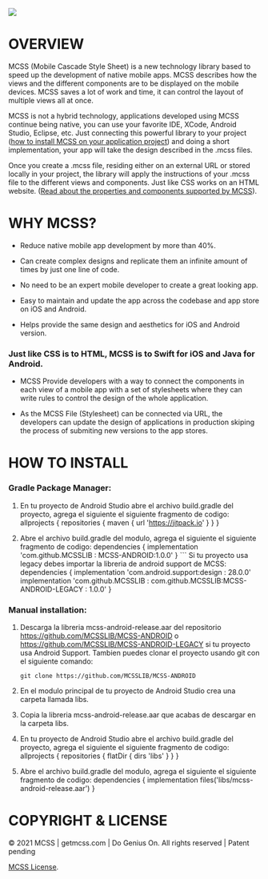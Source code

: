 [![](http://docs.getmcss.com/img/logo_MCSS_pink.37f6be9a.svg)](https://www.getmcss.com)

# OVERVIEW
MCSS (Mobile Cascade Style Sheet) is a new technology library based to speed up the development of native mobile apps. MCSS describes how the views and the different components are to be displayed on the mobile devices. MCSS saves a lot of work and time, it can control the layout of multiple views all at once.

MCSS is not a hybrid technology, applications developed using MCSS continue being native, you can use your favorite IDE, XCode, Android Studio, Eclipse, etc. Just connecting this powerful library to your project ([how to install MCSS on your application project](https://docs.getmcss.com/installation-swift)) and doing a short implementation, your app will take the design described in the .mcss files.

Once you create a .mcss file, residing either on an external URL or stored locally in your project, the library will apply the instructions of your .mcss file to the different views and components. Just like CSS works on an HTML website. ([Read about the properties and components supported by MCSS](https://docs.getmcss.com/selectors)).

# WHY MCSS?

- Reduce native mobile app development by more than 40%.

- Can create complex designs and replicate them an infinite amount of times by just one line of code.

- No need to be an expert mobile developer to create a great looking app.

- Easy to maintain and update the app across the codebase and app store on iOS and Android.

- Helps provide the same design and aesthetics for iOS and Android version.

### Just like CSS is to HTML, MCSS is to Swift for iOS and Java for Android.

- MCSS Provide developers with a way to connect the components in each view of a mobile app with a set of stylesheets where they can write rules to control the design of the whole application.

- As the MCSS File (Stylesheet) can be connected via URL, the developers can update the design of applications in production skiping the process of submiting new versions to the app stores. 

# HOW TO INSTALL

### Gradle Package Manager:

1.  En tu proyecto de Android Studio abre el archivo build.gradle del proyecto, agrega el siguiente el siguiente fragmento de codigo:
		allprojects {
			repositories {
				maven { url 'https://jitpack.io' }
			}
		}

2.  Abre el archivo build.gradle del modulo, agrega el siguiente el siguiente fragmento de codigo:
		dependencies {
			implementation 'com.github.MCSSLIB : MCSS-ANDROID:1.0.0'
		}    ```
Si tu proyecto usa legacy debes importar la libreria de android support de MCSS:
		dependencies {
			implementation 'com.android.support:design : 28.0.0'
			implementation 'com.github.MCSSLIB : com.github.MCSSLIB:MCSS-ANDROID-LEGACY : 1.0.0'
		}


### Manual installation:

1.  Descarga la libreria mcss-android-release.aar  del repositorio https://github.com/MCSSLIB/MCSS-ANDROID o https://github.com/MCSSLIB/MCSS-ANDROID-LEGACY si tu proyecto usa Android Support. Tambien puedes clonar el proyecto usando git con el siguiente comando:

    ```
    git clone https://github.com/MCSSLIB/MCSS-ANDROID 
    ```

1.  En el modulo principal de tu proyecto de Android Studio crea una carpeta llamada libs.

2. Copia la libreria mcss-android-release.aar que acabas de descargar en la carpeta libs.

3.  En tu proyecto de Android Studio abre el archivo build.gradle del proyecto, agrega el siguiente el siguiente fragmento de codigo:
		allprojects {
			repositories {
				flatDir {
					dirs 'libs'
				}
			}
		}

4.  Abre el archivo build.gradle del modulo, agrega el siguiente el siguiente fragmento de codigo:
		dependencies {
			implementation files('libs/mcss-android-release.aar')
		}  

# COPYRIGHT & LICENSE
© 2021 MCSS | getmcss.com | Do Genius On. All rights reserved | Patent pending 

[MCSS License](https://www.getmcss.com/end-user-license).